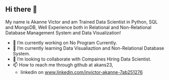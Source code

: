## Hi there 👋
My name is Akanne Victor and am Trained Data Scientist in Python, SQL and MongoDB,
Well Experience both in Relational and Non-Relational Database Management System and Data Visualization!

- 🔭 I’m currently working on No Program Currently.
- 🌱 I’m currently learning Data Visualiaztion and Non-Relational Database System.
- 👯 I’m looking to collaborate with Compaines Hiring Data Scientist.
- 📫 How to reach me through github at akans23,
    - linkedin on www.linkedin.com/invictor-akanne-7ab251276


<!--
**akans23/akans23** is a ✨ _special_ ✨ repository because its `README.md` (this file) appears on your GitHub profile.

Here are some ideas to get you started:

- 🔭 I’m currently working on ...
- 🌱 I’m currently learning ...
- 👯 I’m looking to collaborate on ...
- 🤔 I’m looking for help with ...
- 💬 Ask me about ...
- 📫 How to reach me: ...
- 😄 Pronouns: ...
- ⚡ Fun fact: ...
-->
